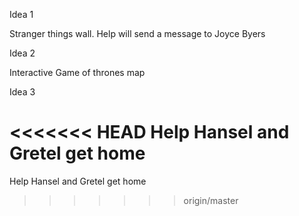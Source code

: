 Idea 1

Stranger things wall. Help will send a message to Joyce Byers

Idea 2

Interactive Game of thrones map

Idea 3

<<<<<<< HEAD
Help Hansel and Gretel get home
=======
Help Hansel and Gretel get home
>>>>>>> origin/master

